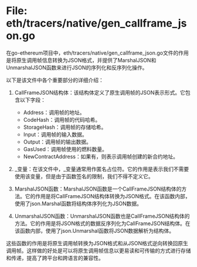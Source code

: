 # File: eth/tracers/native/gen_callframe_json.go

在go-ethereum项目中，eth/tracers/native/gen_callframe_json.go文件的作用是将原生调用帧信息转换为JSON格式，并提供了MarshalJSON和UnmarshalJSON函数来进行JSON的序列化和反序列化操作。

以下是该文件中各个重要部分的详细介绍：

1. CallFrameJSON结构体：该结构体定义了原生调用帧的JSON表示形式。它包含以下字段：
   - Address：调用帧的地址。
   - CodeHash：调用帧的代码哈希。
   - StorageHash：调用帧的存储哈希。
   - Input：调用帧的输入数据。
   - Output：调用帧的输出数据。
   - GasUsed：调用帧使用的燃料数量。
   - NewContractAddress：如果有，则表示调用帧创建的新合约地址。

2. _变量：在该文件中，_变量通常用作匿名占位符。它的作用是表示我们不需要使用该变量，但是由于函数签名的限制，我们不得不定义它。

3. MarshalJSON函数：MarshalJSON函数是一个CallFrameJSON结构体的方法。它的作用是将CallFrameJSON结构体转换为JSON格式。在该函数内部，使用了json.Marshal函数将结构体序列化为JSON数据。

4. UnmarshalJSON函数：UnmarshalJSON函数也是CallFrameJSON结构体的方法。它的作用是将JSON格式的数据反序列化为CallFrameJSON结构体。在该函数内部，使用了json.Unmarshal函数将JSON数据解析为结构体。

这些函数的作用是将原生调用帧转换为JSON格式和从JSON格式逆向转换回原生调用帧。这样做的好处是可以将原生调用帧信息以更易读和可传输的方式进行存储和传递，提高了跨平台和跨语言的兼容性。

